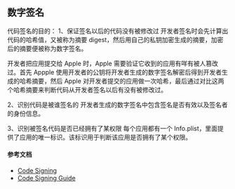 ## 数字签名

代码签名的目的：
1、保证签名以后的代码没有被修改过
开发者签名时会先计算出代码的哈希值，又被称为摘要 digest，然后用自己的私钥加密生成的摘要，加密后的摘要便被称为数字签名。

开发者把应用提交给 Apple 时，Apple 需要验证它收到的应用有咩有被人篡改过。首先 Appple 使用开发者的公钥将开发者生成的数字签名解密后得到开发者生成的哈希摘要，然后 Apple 对开发者提交的应用做一次哈希，最后通过对比这两个哈希摘要来判断代码从开发者签名以后有没有被修改过。

2、识别代码是被谁签名的
开发者生成的数字签名中包含签名是否有效以及签名者的身份信息。

3、识别被签名代码是否已经拥有了某权限
每个应用都有一个 Info.plist，里面提供了应用的唯一标识。该标识用于判断该应用是否拥有了某个权限。

#### 参考文档

* [Code Signing](https://developer.apple.com/support/code-signing/)
* [Code Signing Guide](https://developer.apple.com/library/mac/documentation/Security/Conceptual/CodeSigningGuide/AboutCS/AboutCS.html#//apple_ref/doc/uid/TP40005929-CH3-SW3)
